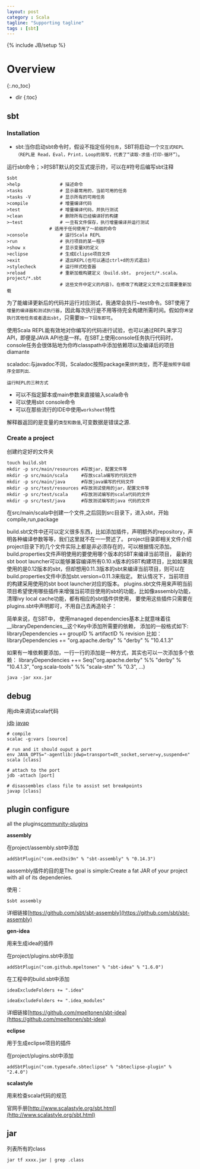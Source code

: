 ```yaml
---
layout: post
category : Scala
tagline: "Supporting tagline"
tags : [sbt]
---
```

{% include JB/setup %}

# Overview
{:.no_toc}

* dir
{:toc}

## sbt

### Installation


 + sbt:当你启动sbt命令时，假设不指定任何`任务`，SBT将启动一个`交互式REPL（REPL是 Read，Eval，Print，Loop的简写，代表了“读取-求值-打印-循环”）`。

运行sbt命令；>时SBT默认的交互式提示符，可以在#符号后编写sbt注释

	$sbt
	>help				# 描述命令
	>tasks				# 显示最常用的，当前可用的任务
	>tasks -V			# 显示所有的可用任务
	>compile			# 增量编译代码
	>test				# 增量编译代码，并执行测试
	>clean				# 删除所有已经编译好的构建
	>~test				# 一旦有文件保存，执行增量编译并运行测试
					# 适用于任何使用了～前缀的命令
	>console			# 运行Scala REPL
	>run				# 执行项目的某一程序
	>show x				# 显示变量X的定义
	>eclipse			# 生成Eclipse项目文件
	>exit				# 退出REPL(也可以通过ctrl+d的方式退出)
	>stylecheck			# 运行样式检查器
	>reload				# 重新加载构建定义（build.sbt， project/*.scala， project/*.sbt
						# 这些文件中定义的内容)。在修改了构建定义文件之后需要重新加载


为了能编译更新后的代码并运行对应测试，我通常会执行~test命令。SBT使用了`增量的编译器和测试执行器`，因此每次执行是不用等待完全构建所需时间。假如你`希望执行其他任务或者退出sbt`，只需要`按一下回车即可`。

使用Scala REPL能有效地对你编写的代码进行试验，也可以通过REPL来学习API，即便是JAVA API也是一样。在SBT上使用console任务执行代码时，console任务会很体贴地为你咋classpath中添加依赖项以及编译后的项目diamante

scaladoc:与javadoc不同，Scaladoc按照package来`排列类型`，而不是`按照字母顺序全部列出`.

`运行REPL的三种方式`
 + 可以不指定脚本或main参数来直接输入scala命令
 + 可以使用sbt console命令
 + 可以在那些流行的IDE中使用`worksheet`特性

解释器返回的是变量的`类型和数值`,可变数据是错误之源.


### Create a project

创建约定好的文件夹
```shell
touch build.sbt
mkdir -p src/main/resources	#存放jar，配置文件等
mkdir -p src/main/scala		#存放scala编写的代码文件
mkdir -p src/main/java		#存放java编写的代码文件
mkdir -p src/test/resources	#存放测试使用的jar，配置文件等
mkdir -p src/test/scala		#存放测试编写的scala代码的文件
mkdir -p src/test/java		#存放测试编写的java 代码的文件
```

在src/main/scala中创建一个文件,之后回到src目录下，进入sbt，开始compile,run,package

build.sbt文件中还可以定义很多东西，比如添加插件，声明额外的repository，声明各种编译参数等等，我们这里就不在一一赘述了。
project目录即相关文件介绍
project目录下的几个文件实际上都是非必须存在的，可以根据情况添加。
build.properties文件声明使用的要使用哪个版本的SBT来编译当前项目， 最新的sbt boot
launcher可以能够兼容编译所有0.10.x版本的SBT构建项目，比如如果我使用的是0.12版本的sbt，但却想用0.11.3版本的sbt来编译当前项目，则可以在build.properties文件中添加sbt.version=0.11.3来指定。
默认情况下，当前项目的构建采用使用的sbt boot launcher对应的版本。
plugins.sbt文件用来声明当前项目希望使用哪些插件来增强当前项目使用的sbt的功能，比如像assembly功能，清理ivy
local cache功能，都有相应的sbt插件供使用， 要使用这些插件只需要在plugins.sbt中声明即可，不用自己去再造轮子：


简单来说，在SBT中， 使用managed dependencies基本上就意味着往__libraryDependencies__这个Key中添加所需要的依赖，
添加的一般格式如下:
libraryDependencies += groupID % artifactID % revision
比如：
libraryDependencies += "org.apache.derby" % "derby" % "10.4.1.3"

如果有一堆依赖要添加，一行一行的添加是一种方式，其实也可以一次添加多个依赖：
libraryDependencies ++= Seq("org.apache.derby" %% "derby" % "10.4.1.3",              "org.scala-tools" %% "scala-stm" % "0.3",               ...)



	java -jar xxx.jar

## debug

用jdb来调试scala代码

[jdb](https://docs.oracle.com/javase/8/docs/technotes/tools/unix/jdb.html)
[javap](https://docs.oracle.com/javase/8/docs/technotes/tools/unix/javap.html)

	# compile
	scalac -g:vars [source]

	# run and it should ouput a port
	env JAVA_OPTS="-agentlib:jdwp=transport=dt_socket,server=y,suspend=n" scala [class]

	# attach to the port
	jdb -attach [port]

	# disassembles class file to assist set breakpoints
	javap [class]



## plugin configure


all the plugins[community-plugins](http://www.scala-sbt.org/release/docs/Community-Plugins.html)


**assembly**

在project/assembly.sbt中添加

	addSbtPlugin("com.eed3si9n" % "sbt-assembly" % "0.14.3")

aassembly插件的目的是The goal is simple:Create a fat JAR of your project with all of its dependenies.

使用：

	$sbt assembly

详细链接[https://github.com/sbt/sbt-assembly](https://github.com/sbt/sbt-assembly)

**gen-idea**

用来生成idea的插件

在project/plugins.sbt中添加

	addSbtPlugin("com.github.mpeltonen" % "sbt-idea" % "1.6.0")


在工程中的build.sbt中添加

	ideaExcludeFolders += ".idea"

	ideaExcludeFolders += ".idea_modules"

详细链接[https://github.com/mpeltonen/sbt-idea](https://github.com/mpeltonen/sbt-idea)


**eclipse**

用于生成eclipse项目的插件

在project/plugins.sbt中添加

	addSbtPlugin("com.typesafe.sbteclipse" % "sbteclipse-plugin" % "2.4.0")


**scalastyle**

用来检查scala代码的规范

官网手册[http://www.scalastyle.org/sbt.html](http://www.scalastyle.org/sbt.html)





## jar

列表所有的class

	jar tf xxxx.jar | grep .class
